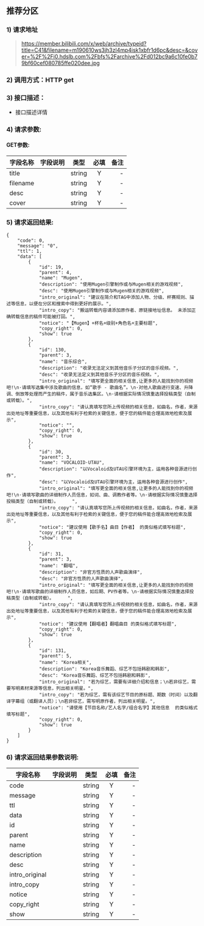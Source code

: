 

## 推荐分区

### 1) 请求地址

>https://member.bilibili.com/x/web/archive/typeid?title=C41&filename=m190610ws3jh3zl4mp4isk1xbfr1d6pc&desc=&cover=%2F%2Fi0.hdslb.com%2Fbfs%2Farchive%2Fd012bc9a6c10fe0b79bf60cef080785ffe020dee.jpg

### 2) 调用方式：HTTP get

### 3) 接口描述：

* 接口描述详情

### 4) 请求参数:

#### GET参数:
|字段名称       |字段说明         |类型            |必填            |备注     |
| -------------|:--------------:|:--------------:|:--------------:| ------:|
|title||string|Y|-|
|filename||string|Y|-|
|desc||string|Y|-|
|cover||string|Y|-|



### 5) 请求返回结果:

```
{
    "code": 0,
    "message": "0",
    "ttl": 1,
    "data": [
        {
            "id": 19,
            "parent": 4,
            "name": "Mugen",
            "description": "使用Mugen引擎制作或与Mugen相关的游戏视频",
            "desc": "使用Mugen引擎制作或与Mugen相关的游戏视频",
            "intro_original": "建议在简介和TAG中添加人物、分级、杯赛规则、描述等信息，以便在分区和搜索中得到更好的展示。",
            "intro_copy": "搬运转载内容请添加原作者、原链接地址信息。 未添加正确转载信息的稿件可能被打回。",
            "notice": "【Mugen】+杯名+级别+角色名+主要标题",
            "copy_right": 0,
            "show": true
        },
        {
            "id": 130,
            "parent": 3,
            "name": "音乐综合",
            "description": "收录无法定义到其他音乐子分区的音乐视频。",
            "desc": "收录无法定义到其他音乐子分区的音乐视频。",
            "intro_original": "填写更全面的相关信息,让更多的人能找到你的视频吧!\n·请填写选集中涉及歌曲的信息，如“歌手 - 歌曲名”。\n·对他人歌曲进行变速、升降调、倒放等处理而产生的稿件，属于音乐选集区。\n·请根据实际情况慎重选择投稿类型（自制或转载）。",
            "intro_copy": "请认真填写您所上传视频的相关信息，如曲名，作者，来源出处地址等重要信息，以及其他有利于检索的关键信息，便于您的稿件能合理高效地检索及展示",
            "notice": "",
            "copy_right": 0,
            "show": true
        },
        {
            "id": 30,
            "parent": 3,
            "name": "VOCALOID·UTAU",
            "description": "以Vocaloid及UTAU引擎环境为主，运用各种音源进行创作",
            "desc": "以Vocaloid及UTAU引擎环境为主，运用各种音源进行创作",
            "intro_original": "填写更全面的相关信息,让更多的人能找到你的视频吧!\n·请填写歌曲的详细制作人员信息，如词、曲、调教作者等。\n·请根据实际情况慎重选择投稿类型（自制或转载）。     ",
            "intro_copy": "请认真填写您所上传视频的相关信息，如曲名，作者，来源出处地址等重要信息，以及其他有利于检索的关键信息，便于您的稿件能合理高效地检索及展示",
            "notice": "建议使用【歌手名】曲目【作者】 的类似格式填写标题",
            "copy_right": 0,
            "show": true
        },
        {
            "id": 31,
            "parent": 3,
            "name": "翻唱",
            "description": "非官方性质的人声歌曲演绎",
            "desc": "非官方性质的人声歌曲演绎",
            "intro_original": "填写更全面的相关信息,让更多的人能找到你的视频吧!\n·请填写歌曲的详细制作人员信息，如后期、PV作者等。\n·请根据实际情况慎重选择投稿类型（自制或转载）。     ",
            "intro_copy": "请认真填写您所上传视频的相关信息，如曲名，作者，来源出处地址等重要信息，以及其他有利于检索的关键信息，便于您的稿件能合理高效地检索及展示",
            "notice": "建议使用【翻唱者】翻唱曲目 的类似格式填写标题",
            "copy_right": 0,
            "show": true
        },
        {
            "id": 131,
            "parent": 5,
            "name": "Korea相关",
            "description": "Korea音乐舞蹈、综艺不包括韩剧和韩影",
            "desc": "Korea音乐舞蹈、综艺不包括韩剧和韩影",
            "intro_original": "若为综艺，需要有详细介绍和信息；\n若非综艺，需要写明素材来源等信息，列出相关明星。",
            "intro_copy": "若为综艺，需有该综艺节目的原标题、期数（时间）以及翻译字幕组（或翻译人员）；\n若非综艺，需写明原作者，列出相关明星。",
            "notice": "请使用【节目名称/艺人名字/组合名字】其他信息  的类似格式填写标题",
            "copy_right": 0,
            "show": true
        }
    ]
}
```


### 6) 请求返回结果参数说明:
|字段名称       |字段说明         |类型            |必填            |备注     |
| -------------|:--------------:|:--------------:|:--------------:| ------:|
|code||string|Y|-|
|message||string|Y|-|
|ttl||string|Y|-|
|data||string|Y|-|
|id||string|Y|-|
|parent||string|Y|-|
|name||string|Y|-|
|description||string|Y|-|
|desc||string|Y|-|
|intro_original||string|Y|-|
|intro_copy||string|Y|-|
|notice||string|Y|-|
|copy_right||string|Y|-|
|show||string|Y|-|

